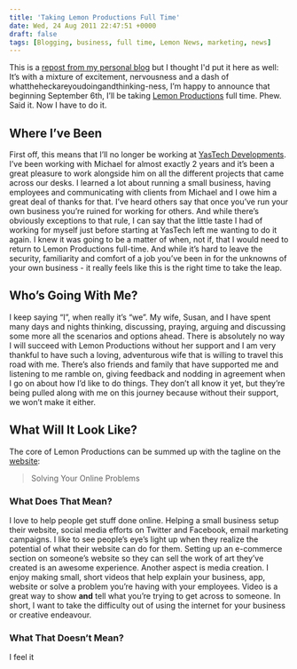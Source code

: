 ```yaml
---
title: 'Taking Lemon Productions Full Time'
date: Wed, 24 Aug 2011 22:47:51 +0000
draft: false
tags: [Blogging, business, full time, Lemon News, marketing, news]
---
```


This is a [repost from my personal blog](http://www.chrisenns.com/2011/08/24/moving-on-to-something-new/) but I thought I'd put it here as well: It’s with a mixture of excitement, nervousness and a dash of whattheheckareyoudoingandthinking-ness, I’m happy to announce that beginning September 6th, I’ll be taking [Lemon Productions](http://www.lemonproductions.ca) full time. Phew. Said it. Now I have to do it.

Where I’ve Been
---------------

First off, this means that I’ll no longer be working at [YasTech Developments](http://www.yastech.ca). I’ve been working with Michael for almost exactly 2 years and it’s been a great pleasure to work alongside him on all the different projects that came across our desks. I learned a lot about running a small business, having employees and communicating with clients from Michael and I owe him a great deal of thanks for that. I’ve heard others say that once you’ve run your own business you’re ruined for working for others. And while there’s obviously exceptions to that rule, I can say that the little taste I had of working for myself just before starting at YasTech left me wanting to do it again. I knew it was going to be a matter of when, not if, that I would need to return to Lemon Productions full-time. And while it’s hard to leave the security, familiarity and comfort of a job you’ve been in for the unknowns of your own business - it really feels like this is the right time to take the leap.

Who’s Going With Me?
--------------------

I keep saying “I”, when really it’s “we”. My wife, Susan, and I have spent many days and nights thinking, discussing, praying, arguing and discussing some more all the scenarios and options ahead. There is absolutely no way I will succeed with Lemon Productions without her support and I am very thankful to have such a loving, adventurous wife that is willing to travel this road with me. There’s also friends and family that have supported me and listening to me ramble on, giving feedback and nodding in agreement when I go on about how I’d like to do things. They don’t all know it yet, but they’re being pulled along with me on this journey because without their support, we won’t make it either.

What Will It Look Like?
-----------------------

The core of Lemon Productions can be summed up with the tagline on the [website](http://www.lemonproductions.ca):

> Solving Your Online Problems

### What Does That Mean?

I love to help people get stuff done online. Helping a small business setup their website, social media efforts on Twitter and Facebook, email marketing campaigns. I like to see people’s eye’s light up when they realize the potential of what their website can do for them. Setting up an e-commerce section on someone’s website so they can sell the work of art they’ve created is an awesome experience. Another aspect is media creation. I enjoy making small, short videos that help explain your business, app, website or solve a problem you’re having with your employees. Video is a great way to show **and** tell what you’re trying to get across to someone. In short, I want to take the difficulty out of using the internet for your business or creative endeavour.

### What That Doesn’t Mean?

I feel it